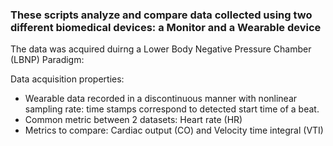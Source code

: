 ### These scripts analyze and compare data collected using two different biomedical devices: a Monitor and a Wearable device

The data was acquired duirng a Lower Body Negative Pressure Chamber (LBNP) Paradigm:

Data acquisition properties:
- Wearable data recorded in a discontinuous manner with nonlinear sampling rate: time stamps correspond to detected start time of a beat.
- Common metric between 2 datasets: Heart rate (HR)
- Metrics to compare: Cardiac output (CO) and Velocity time integral (VTI)
